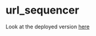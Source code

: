 # url_sequencer

Look at the deployed version [here](https://thunderducky.github.io/url_sequencer/)
